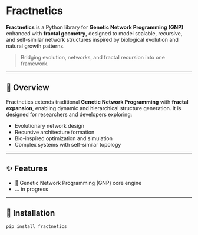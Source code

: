 # Fractnetics

**Fractnetics** is a Python library for **Genetic Network Programming (GNP)** enhanced with **fractal geometry**, designed to model scalable, recursive, and self-similar network structures inspired by biological evolution and natural growth patterns.

> Bridging evolution, networks, and fractal recursion into one framework.

---

## 🔬 Overview

Fractnetics extends traditional **Genetic Network Programming** with **fractal expansion**, enabling dynamic and hierarchical structure generation. It is designed for researchers and developers exploring:

- Evolutionary network design
- Recursive architecture formation
- Bio-inspired optimization and simulation
- Complex systems with self-similar topology

---

## ✨ Features

- 🧬 Genetic Network Programming (GNP) core engine
- ... in progress
---

## 🚀 Installation

```bash
pip install fractnetics


